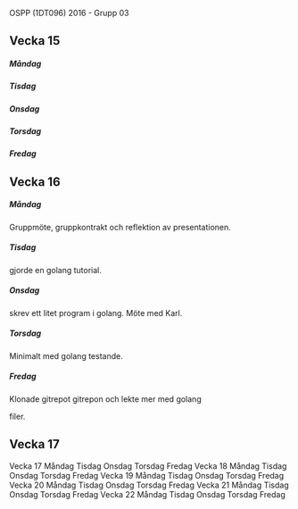 OSPP (1DT096) 2016 - Grupp 03


## Vecka 15

##### Måndag

##### Tisdag

##### Onsdag

##### Torsdag

##### Fredag


## Vecka 16

##### Måndag
Gruppmöte, gruppkontrakt och reflektion av presentationen.

##### Tisdag
gjorde en golang tutorial.

##### Onsdag
skrev ett litet program i golang. Möte med Karl.

##### Torsdag
Minimalt med golang testande.

##### Fredag
Klonade gitrepot gitrepon och lekte mer med golang


filer.
## Vecka 17
Vecka 17
Måndag
Tisdag
Onsdag
Torsdag
Fredag
Vecka 18
Måndag
Tisdag
Onsdag
Torsdag
Fredag
Vecka 19
Måndag
Tisdag
Onsdag
Torsdag
Fredag
Vecka 20
Måndag
Tisdag
Onsdag
Torsdag
Fredag
Vecka 21
Måndag
Tisdag
Onsdag
Torsdag
Fredag
Vecka 22
Måndag
Tisdag
Onsdag
Torsdag
Fredag
